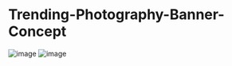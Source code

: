 # Trending-Photography-Banner-Concept

![image](https://github.com/kunal7216/Trending-Photography-Banner-Concept/assets/112888767/1881a040-7723-4460-954a-cd34652d2f18)
![image](https://github.com/kunal7216/Trending-Photography-Banner-Concept/assets/112888767/0035419d-b77e-4e95-ad88-d59b98fdbb44)
